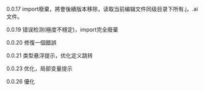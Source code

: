 0.0.17 import廢棄，將會後續版本移除，读取当前编辑文件同级目录下所有.j，.ai文件。

0.0.19 错误检测(極度不穩定)，import完全廢棄

0.0.20 修復一個錯誤

0.0.21 类型悬浮提示，优化定义跳转

0.0.23 优化，局部变量提示

0.0.26 優化